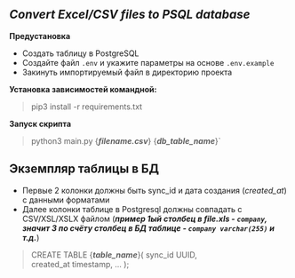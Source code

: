 ***Convert Excel/CSV files to PSQL database***
---

**Предустановка**
- Создать таблицу в PostgreSQL 
- Создайте файл `.env` и укажите параметры на основе `.env.example`
- Закинуть импортируемый файл в директорию проекта

**Установка зависимостей командной:**
>pip3 install -r requirements.txt

**Запуск скрипта**
>python3 main.py {_**filename.csv**_} {_**db_table_name**_}`
 
**Экземпляр таблицы в БД**
-----
- Первые 2 колонки должны быть sync_id и дата создания (_created_at_) с данными форматами
- Далее колонки таблице в Postgresql должны совпадать с CSV/XSL/XSLX файлом
  (_**пример 1ый столбец в file.xls - `company`, 
значит 3 по счёту столбец в БД таблице - `company varchar(255)` и т.д.**_)

>CREATE TABLE {_**table_name**_}(
    sync_id UUID,    
    created_at timestamp,
    ...
);

